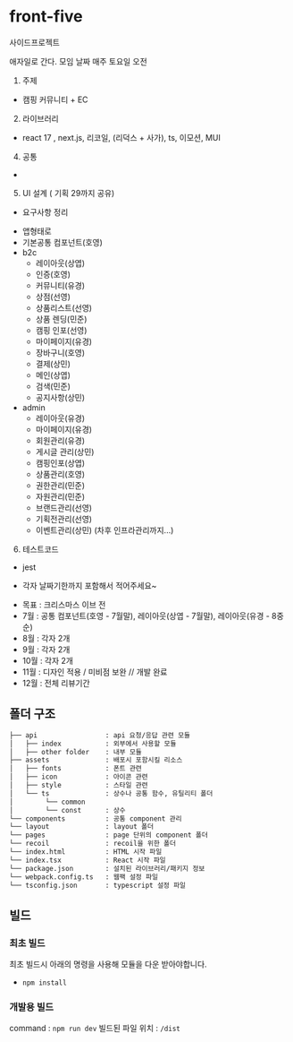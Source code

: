 # front-five
사이드프로젝트

애자일로 간다.
모임 날짜 매주 토요일 오전

1. 주제
- 캠핑 커뮤니티 + EC
2. 라이브러리
- react 17 , next.js, 리코일,  (리덕스 + 사가), ts, 이모션, MUI

4. 공통
- 
5. UI 설계 ( 기획 29까지 공유)
- 요구사항 정리
* 앱형태로
* 기본공통 컴포넌트(호영)
* b2c
  - 레이아웃(상엽)
  - 인증(호영) 
  - 커뮤니티(유경)
  - 상점(선영)
  - 상품리스트(선영)
  - 상품 렌딩(민준)
  - 캠핑 인포(선영)
  - 마이페이지(유경)
  - 장바구니(호영) 
  - 결제(상민)
  - 메인(상엽)
  - 검색(민준)
  - 공지사항(상민)
* admin
  - 레이아웃(유경)
  - 마이페이지(유경)
  - 회원관리(유경)
  - 게시글 관리(상민)
  - 캠핑인포(상엽)
  - 상품관리(호영)
  - 권한관리(민준)
  - 자원관리(민준)
  - 브랜드관리(선영)
  - 기획전관리(선영)
  - 이벤트관리(상민)
  (차후 인프라관리까지...)
6. 테스트코드
- jest


* 각자 날짜기한까지 포함해서 적어주세요~
- 목표 : 크리스마스 이브 전
- 7월 : 공통 컴포넌트(호영 - 7월말), 레이아웃(상엽 - 7월말), 레이아웃(유경 - 8중순)
- 8월 : 각자 2개
- 9월 : 각자 2개
- 10월 : 각자 2개
- 11월 : 디자인 적용 / 미비점 보완 // 개발 완료
- 12월 : 전체 리뷰기간

## 폴더 구조
```bash
├── api                 : api 요청/응답 관련 모듈
│   ├── index           : 외부에서 사용할 모듈
│   ├── other folder    : 내부 모듈
├── assets              : 배포시 포함시킬 리소스
│   ├── fonts           : 폰트 관련
│   ├── icon            : 아이콘 관련
│   ├── style           : 스타일 관련
│   └── ts              : 상수나 공통 함수, 유틸리티 폴더
│        └── common
│        └── const      : 상수
└── components          : 공통 component 관리
└── layout              : layout 폴더
└── pages               : page 단위의 component 폴더
└── recoil              : recoil을 위한 폴더
└── index.html          : HTML 시작 파일
└── index.tsx           : React 시작 파일
└── package.json        : 설치된 라이브러리/패키지 정보
└── webpack.config.ts   : 웹팩 설정 파일
└── tsconfig.json       : typescript 설정 파일
```

## 빌드
### 최초 빌드
최초 빌드시 아래의 명령을 사용해 모듈을 다운 받아야합니다.
* `npm install`
### 개발용 빌드
command : `npm run dev`
빌드된 파일 위치 : `/dist`
